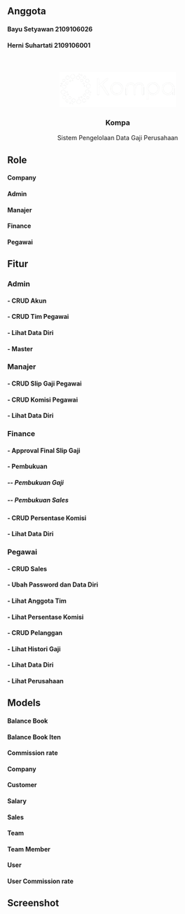 <br />

## Anggota
#### Bayu Setyawan 2109106026
#### Herni Suhartati 2109106001
<br />


<!-- PROJECT LOGO -->
<br />
<div align="center">
  <a href="https://github.com/othneildrew/Best-README-Template">
    <img src="./public/assets/images/logo_white.png" height="80">
  </a>

  <h3 align="center">Kompa</h3>

  <p align="center">
    Sistem Pengelolaan Data Gaji Perusahaan
    <br />
  </p>
</div>

## Role
#### Company
#### Admin
#### Manajer
#### Finance
#### Pegawai

## Fitur
### Admin
#### - CRUD Akun
#### - CRUD Tim Pegawai
#### - Lihat Data Diri
#### - Master
### Manajer
#### - CRUD Slip Gaji Pegawai
#### - CRUD Komisi Pegawai
#### - Lihat Data Diri
### Finance
#### - Approval Final Slip Gaji
#### - Pembukuan
##### -- Pembukuan Gaji
##### -- Pembukuan Sales
#### - CRUD Persentase Komisi
#### - Lihat Data Diri
### Pegawai
#### - CRUD Sales
#### - Ubah Password dan Data Diri
#### - Lihat Anggota Tim
#### - Lihat Persentase Komisi
#### - CRUD Pelanggan
#### - Lihat Histori Gaji
#### - Lihat Data Diri
#### - Lihat Perusahaan

## Models
#### Balance Book
#### Balance Book Iten
#### Commission rate
#### Company
#### Customer
#### Salary
#### Sales
#### Team
#### Team Member
#### User
#### User Commission rate


<!-- ABOUT THE PROJECT -->
## Screenshot

